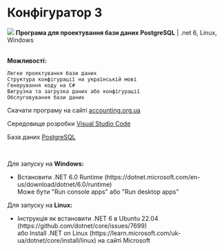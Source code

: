 # Конфігуратор 3

<img src="https://accounting.org.ua/images/configuration.png" /> <b>Програма для проектування бази даних PostgreSQL</b> | .net 6, Linux, Windows <br/><br/>
    
 <b>Можливості:</b>
    
    Легке проектування бази даних
    Структура конфігурації на українській мові
    Генерування коду на C#
    Вигрузка та загрузка даних або конфігурації
    Обслуговування бази даних

Скачати програму на сайті [accounting.org.ua](https://accounting.org.ua/configurator.html)

Середовище розробки [Visual Studio Code](https://code.visualstudio.com)

База даних [PostgreSQL](https://www.enterprisedb.com/downloads/postgres-postgresql-downloads)

<br/>
    
Для запуску на <b>Windows:</b>

<ul>
 <li>
  Встановити .NET 6.0 Runtime (https://dotnet.microsoft.com/en-us/download/dotnet/6.0/runtime)<br/>
  Може бути "Run console apps" або "Run desktop apps"
 </li>
</ul>
 
Для запуску на <b>Linux:</b>

<ul>
 <li>
  Інструкція як встановити .NET 6 в Ubuntu 22.04 (https://github.com/dotnet/core/issues/7699)<br/>
  або Install .NET on Linux (https://learn.microsoft.com/uk-ua/dotnet/core/install/linux) на сайті Microsoft
 </li>
</ul>
